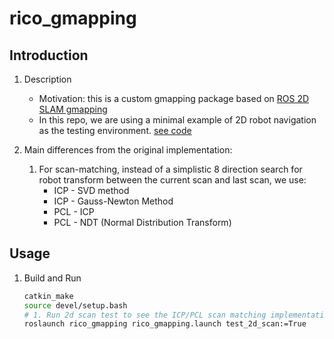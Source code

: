 # rico_gmapping
## Introduction
1. Description
    - Motivation: this is a custom gmapping package based on [ROS 2D SLAM gmapping](https://github.com/ros-perception/slam_gmapping)
    - In this repo, we are using a minimal example of 2D robot navigation as the testing environment. [see code](https://github.com/RicoJia/3D_Motion_Planning-/tree/master/2d_planning_playground/src/costmap_plugins) 

2. Main differences from the original implementation: 
    1. For scan-matching, instead of a simplistic 8 direction search for robot transform between the current scan and last scan, we use: 
        - ICP - SVD method 
        - ICP - Gauss-Newton Method
        - PCL - ICP 
        - PCL - NDT (Normal Distribution Transform)
        
## Usage
1. Build and Run
    ```bash
    catkin_make
    source devel/setup.bash
    # 1. Run 2d scan test to see the ICP/PCL scan matching implementations
    roslaunch rico_gmapping rico_gmapping.launch test_2d_scan:=True
    ```

